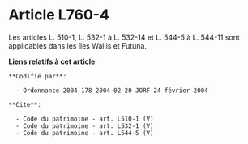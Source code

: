 # Article L760-4

Les articles L. 510-1, L. 532-1 à L. 532-14 et L. 544-5 à L. 544-11 sont applicables dans les îles Wallis et Futuna.

**Liens relatifs à cet article**

	**Codifié par**:

	  - Ordonnance 2004-178 2004-02-20 JORF 24 février 2004

	**Cite**:

	  - Code du patrimoine - art. L510-1 (V)
	  - Code du patrimoine - art. L532-1 (V)
	  - Code du patrimoine - art. L544-5 (V)

